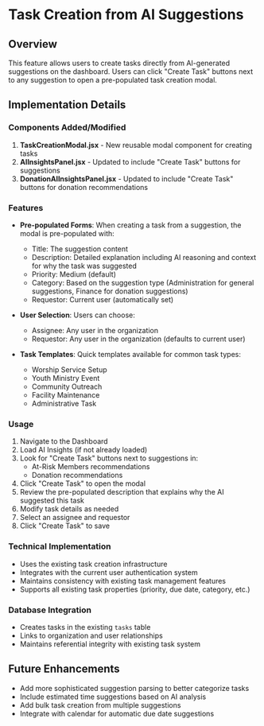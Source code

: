 # Task Creation from AI Suggestions

## Overview

This feature allows users to create tasks directly from AI-generated suggestions on the dashboard. Users can click "Create Task" buttons next to any suggestion to open a pre-populated task creation modal.

## Implementation Details

### Components Added/Modified

1. **TaskCreationModal.jsx** - New reusable modal component for creating tasks
2. **AIInsightsPanel.jsx** - Updated to include "Create Task" buttons for suggestions
3. **DonationAIInsightsPanel.jsx** - Updated to include "Create Task" buttons for donation recommendations

### Features

- **Pre-populated Forms**: When creating a task from a suggestion, the modal is pre-populated with:
  - Title: The suggestion content
  - Description: Detailed explanation including AI reasoning and context for why the task was suggested
  - Priority: Medium (default)
  - Category: Based on the suggestion type (Administration for general suggestions, Finance for donation suggestions)
  - Requestor: Current user (automatically set)

- **User Selection**: Users can choose:
  - Assignee: Any user in the organization
  - Requestor: Any user in the organization (defaults to current user)

- **Task Templates**: Quick templates available for common task types:
  - Worship Service Setup
  - Youth Ministry Event
  - Community Outreach
  - Facility Maintenance
  - Administrative Task

### Usage

1. Navigate to the Dashboard
2. Load AI Insights (if not already loaded)
3. Look for "Create Task" buttons next to suggestions in:
   - At-Risk Members recommendations
   - Donation recommendations
4. Click "Create Task" to open the modal
5. Review the pre-populated description that explains why the AI suggested this task
6. Modify task details as needed
7. Select an assignee and requestor
8. Click "Create Task" to save

### Technical Implementation

- Uses the existing task creation infrastructure
- Integrates with the current user authentication system
- Maintains consistency with existing task management features
- Supports all existing task properties (priority, due date, category, etc.)

### Database Integration

- Creates tasks in the existing `tasks` table
- Links to organization and user relationships
- Maintains referential integrity with existing task system

## Future Enhancements

- Add more sophisticated suggestion parsing to better categorize tasks
- Include estimated time suggestions based on AI analysis
- Add bulk task creation from multiple suggestions
- Integrate with calendar for automatic due date suggestions
